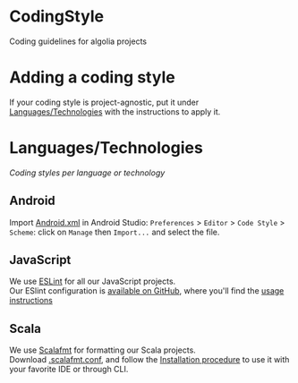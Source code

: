# CodingStyle
Coding guidelines for algolia projects

# Adding a coding style
If your coding style is project-agnostic, put it under [Languages/Technologies](#languagestechnologies) with the instructions to apply it.

# Languages/Technologies
_Coding styles per language or technology_

## Android
Import [Android.xml](./Android.xml) in Android Studio: `Preferences` > `Editor` > `Code Style` > `Scheme`: click on `Manage` then `Import...` and select the file.

## JavaScript
We use [ESLint](http://eslint.org/) for all our JavaScript projects.  
Our ESlint configuration is [available on GitHub](https://github.com/algolia/eslint-config-algolia), where you'll find the [usage instructions](https://github.com/algolia/eslint-config-algolia#usage)

## Scala
We use [Scalafmt](http://scalafmt.org/) for formatting our Scala projects.  
Download [.scalafmt.conf](./scalafmt.conf), and follow the [Installation procedure](https://olafurpg.github.io/scalafmt/#Installation) to use it with your favorite IDE or through CLI.
